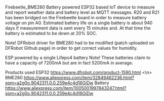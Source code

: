 Firebeetle_BME280
Battery powered ESP32 based IoT device to measure and report weather data and battery level as MQTT messages. R20 and R21 has been bridged on the Firebeetle board in order to measure battery voltage on pin A0.
Estimated battery life on a single battery is about 940 days if measurement data is sent every 15 minutes and. At that time the battery is estimated to be down at 20% SOC.

Note!
DFRobot driver for BME280 had to be modified (patch uploaded on DFRobot Github page) in order to get correct values for humidity. 

ESP powered by a single Lifepo4 battery
Note! These batteries claim to have a capacity of 7200mA but are in fact 5200mA in average.

Products used
ESP32 https://www.dfrobot.com/product-1590.html <\n>
BME280 https://www.aliexpress.com/item/32849462236.html?spm=a2g0o.9042311.0.0.259e4c4d16GiDw
Battery https://www.aliexpress.com/item/1005001997843247.html?spm=a2g0o.9042311.0.0.259e4c4d16GiDw

